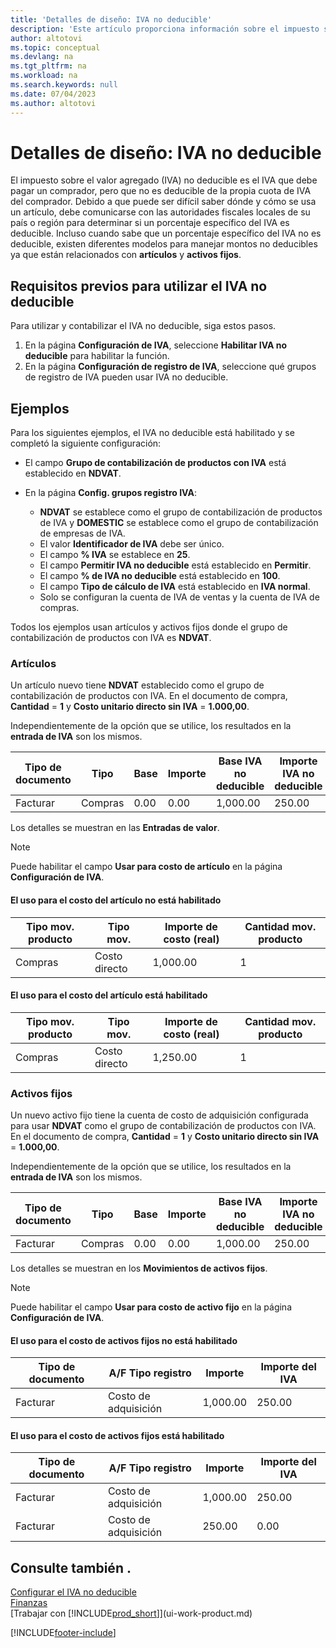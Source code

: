 ```yaml
---
title: 'Detalles de diseño: IVA no deducible'
description: 'Este artículo proporciona información sobre el impuesto sobre el valor agregado (IVA) no deducible que debe pagar un comprador, pero que no es deducible de la propia cuota de IVA del comprador.'
author: altotovi
ms.topic: conceptual
ms.devlang: na
ms.tgt_pltfrm: na
ms.workload: na
ms.search.keywords: null
ms.date: 07/04/2023
ms.author: altotovi
---
```


# <a name="design-details-non-deductible-vat"></a>Detalles de diseño: IVA no deducible

El impuesto sobre el valor agregado (IVA) no deducible es el IVA que debe pagar un comprador, pero que no es deducible de la propia cuota de IVA del comprador. Debido a que puede ser difícil saber dónde y cómo se usa un artículo, debe comunicarse con las autoridades fiscales locales de su país o región para determinar si un porcentaje específico del IVA es deducible. Incluso cuando sabe que un porcentaje específico del IVA no es deducible, existen diferentes modelos para manejar montos no deducibles ya que están relacionados con **artículos** y **activos fijos**.

## <a name="prerequisites-for-using-non-deductible-vat"></a>Requisitos previos para utilizar el IVA no deducible

Para utilizar y contabilizar el IVA no deducible, siga estos pasos.

1. En la página **Configuración de IVA**, seleccione **Habilitar IVA no deducible** para habilitar la función.
2. En la página **Configuración de registro de IVA**, seleccione qué grupos de registro de IVA pueden usar IVA no deducible.

## <a name="examples"></a>Ejemplos

Para los siguientes ejemplos, el IVA no deducible está habilitado y se completó la siguiente configuración:

- El campo **Grupo de contabilización de productos con IVA** está establecido en **NDVAT**.
- En la página **Config. grupos registro IVA**:

    - **NDVAT** se establece como el grupo de contabilización de productos de IVA y **DOMESTIC** se establece como el grupo de contabilización de empresas de IVA.
    - El valor **Identificador de IVA** debe ser único.
    - El campo **% IVA** se establece en **25**.
    - El campo **Permitir IVA no deducible** está establecido en **Permitir**.
    - El campo **% de IVA no deducible** está establecido en **100**.
    - El campo **Tipo de cálculo de IVA** está establecido en **IVA normal**.
    - Solo se configuran la cuenta de IVA de ventas y la cuenta de IVA de compras.

Todos los ejemplos usan artículos y activos fijos donde el grupo de contabilización de productos con IVA es **NDVAT**.

### <a name="items"></a>Artículos

Un artículo nuevo tiene **NDVAT** establecido como el grupo de contabilización de productos con IVA. En el documento de compra, **Cantidad** = **1** y **Costo unitario directo sin IVA** = **1.000,00**.

Independientemente de la opción que se utilice, los resultados en la **entrada de IVA** son los mismos.

| Tipo de documento | Tipo | Base | Importe | Base IVA no deducible | Importe IVA no deducible |
|---|---|---|---|---|---|
| Facturar | Compras | 0.00 | 0.00 | 1,000.00 | 250.00 |

Los detalles se muestran en las **Entradas de valor**.

> [!NOTE]
> Puede habilitar el campo **Usar para costo de artículo** en la página **Configuración de IVA**.

#### <a name="use-for-item-cost-isnt-enabled"></a>El uso para el costo del artículo no está habilitado

| Tipo mov. producto | Tipo mov. | Importe de costo (real) | Cantidad mov. producto |
|---|---|---|---|
| Compras | Costo directo | 1,000.00 | 1 |

#### <a name="use-for-item-cost-is-enabled"></a>El uso para el costo del artículo está habilitado

| Tipo mov. producto | Tipo mov. | Importe de costo (real) | Cantidad mov. producto |
|---|---|---|---|
| Compras | Costo directo | 1,250.00 | 1 |

### <a name="fixed-assets"></a>Activos fijos

Un nuevo activo fijo tiene la cuenta de costo de adquisición configurada para usar **NDVAT** como el grupo de contabilización de productos con IVA. En el documento de compra, **Cantidad** = **1** y **Costo unitario directo sin IVA** = **1.000,00**.

Independientemente de la opción que se utilice, los resultados en la **entrada de IVA** son los mismos.

| Tipo de documento | Tipo | Base | Importe | Base IVA no deducible | Importe IVA no deducible |
|---|---|---|---|---|---|
| Facturar | Compras | 0.00 | 0.00 | 1,000.00 | 250.00 |

Los detalles se muestran en los **Movimientos de activos fijos**.

> [!NOTE]
> Puede habilitar el campo **Usar para costo de activo fijo** en la página **Configuración de IVA**.

#### <a name="use-for-fixed-asset-cost-isnt-enabled"></a>El uso para el costo de activos fijos no está habilitado

| Tipo de documento | A/F Tipo registro | Importe | Importe del IVA |
|---|---|---|---|
| Facturar | Costo de adquisición | 1,000.00 | 250.00 |

#### <a name="use-for-fixed-asset-cost-is-enabled"></a>El uso para el costo de activos fijos está habilitado

| Tipo de documento | A/F Tipo registro | Importe | Importe del IVA |
|---|---|---|---|
| Facturar | Costo de adquisición | 1,000.00 | 250.00 |
| Facturar | Costo de adquisición | 250.00 | 0.00 |

## <a name="see-also"></a>Consulte también .

[Configurar el IVA no deducible](finance-setup-nondeductible-vat.md)  
[Finanzas](finance.md)  
[Trabajar con [!INCLUDE[prod_short](includes/prod_short.md)]](ui-work-product.md)

[!INCLUDE[footer-include](includes/footer-banner.md)]
